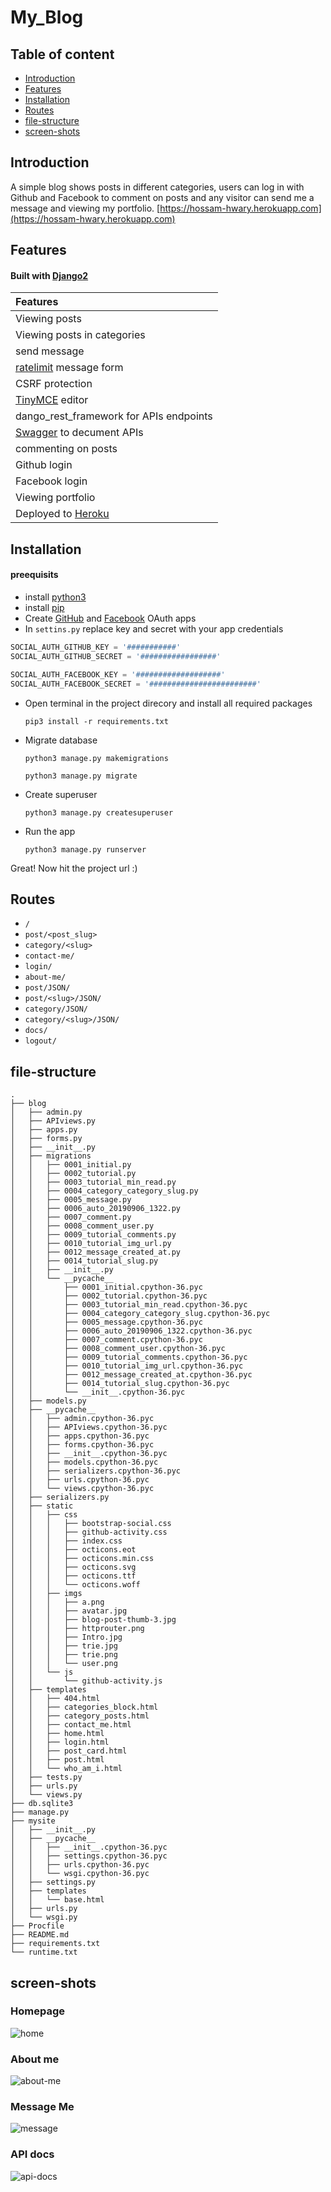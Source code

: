 # My_Blog

## Table of content
- [Introduction](#introduction)
- [Features](#Features)
- [Installation](#Installation)
- [Routes](#Routes)
- [file-structure](#file-structure)
- [screen-shots](#screen-shots)

## Introduction
  A simple blog shows posts in different categories, users can log in with Github and Facebook to comment 
  on posts and any visitor can send me a message and viewing my portfolio.
  [https://hossam-hwary.herokuapp.com](https://hossam-hwary.herokuapp.com)
## Features
#### Built with [Django2](https://docs.djangoproject.com/en/2.2/releases/2.0/)
| Features  |
| :------------ |
| Viewing posts |
| Viewing posts in categories |
| send message |
| [ratelimit](https://django-ratelimit.readthedocs.io/en/stable/) message form |
| CSRF protection |
| [TinyMCE](https://django-tinymce.readthedocs.io/en/latest/) editor|
| dango_rest_framework for APIs endpoints |
| [Swagger](https://django-rest-swagger.readthedocs.io/en/latest/) to decument APIs |
| commenting on posts |
| Github login |
| Facebook login |
| Viewing portfolio |
| Deployed to [Heroku](https://dashboard.heroku.com/) |


## Installation
#### preequisits
- install [python3](https://www.python.org/download/releases/3.0/) 
- install [pip](https://itsfoss.com/install-pip-ubuntu/)
- Create [GitHub](https://github.com/settings/developers) and [Facebook](https://developers.facebook.com/) OAuth apps
- In ```settins.py``` replace key and secret with your app credentials
``` python
SOCIAL_AUTH_GITHUB_KEY = '###########'
SOCIAL_AUTH_GITHUB_SECRET = '#################'

SOCIAL_AUTH_FACEBOOK_KEY = '###################'
SOCIAL_AUTH_FACEBOOK_SECRET = '########################'

```

- Open terminal in the project direcory and install all required packages
   ```shell
   pip3 install -r requirements.txt
   ```
- Migrate database
  ```shell
  python3 manage.py makemigrations

  python3 manage.py migrate
  ```
- Create superuser
  ```shell
  python3 manage.py createsuperuser
  ```
- Run the app
  ```shell
  python3 manage.py runserver
  ```
Great! Now hit the project url :)


## Routes
- ```/```
- ```post/<post_slug>```
- ```category/<slug>```
- ```contact-me/```
- ```login/```
- ```about-me/```
- ```post/JSON/```
- ```post/<slug>/JSON/```
- ```category/JSON/```
- ```category/<slug>/JSON/```
- ```docs/```
- ```logout/```

## file-structure
```shell
.
├── blog
│   ├── admin.py
│   ├── APIviews.py
│   ├── apps.py
│   ├── forms.py
│   ├── __init__.py
│   ├── migrations
│   │   ├── 0001_initial.py
│   │   ├── 0002_tutorial.py
│   │   ├── 0003_tutorial_min_read.py
│   │   ├── 0004_category_category_slug.py
│   │   ├── 0005_message.py
│   │   ├── 0006_auto_20190906_1322.py
│   │   ├── 0007_comment.py
│   │   ├── 0008_comment_user.py
│   │   ├── 0009_tutorial_comments.py
│   │   ├── 0010_tutorial_img_url.py
│   │   ├── 0012_message_created_at.py
│   │   ├── 0014_tutorial_slug.py
│   │   ├── __init__.py
│   │   └── __pycache__
│   │       ├── 0001_initial.cpython-36.pyc
│   │       ├── 0002_tutorial.cpython-36.pyc
│   │       ├── 0003_tutorial_min_read.cpython-36.pyc
│   │       ├── 0004_category_category_slug.cpython-36.pyc
│   │       ├── 0005_message.cpython-36.pyc
│   │       ├── 0006_auto_20190906_1322.cpython-36.pyc
│   │       ├── 0007_comment.cpython-36.pyc
│   │       ├── 0008_comment_user.cpython-36.pyc
│   │       ├── 0009_tutorial_comments.cpython-36.pyc
│   │       ├── 0010_tutorial_img_url.cpython-36.pyc
│   │       ├── 0012_message_created_at.cpython-36.pyc
│   │       ├── 0014_tutorial_slug.cpython-36.pyc
│   │       └── __init__.cpython-36.pyc
│   ├── models.py
│   ├── __pycache__
│   │   ├── admin.cpython-36.pyc
│   │   ├── APIviews.cpython-36.pyc
│   │   ├── apps.cpython-36.pyc
│   │   ├── forms.cpython-36.pyc
│   │   ├── __init__.cpython-36.pyc
│   │   ├── models.cpython-36.pyc
│   │   ├── serializers.cpython-36.pyc
│   │   ├── urls.cpython-36.pyc
│   │   └── views.cpython-36.pyc
│   ├── serializers.py
│   ├── static
│   │   ├── css
│   │   │   ├── bootstrap-social.css
│   │   │   ├── github-activity.css
│   │   │   ├── index.css
│   │   │   ├── octicons.eot
│   │   │   ├── octicons.min.css
│   │   │   ├── octicons.svg
│   │   │   ├── octicons.ttf
│   │   │   └── octicons.woff
│   │   ├── imgs
│   │   │   ├── a.png
│   │   │   ├── avatar.jpg
│   │   │   ├── blog-post-thumb-3.jpg
│   │   │   ├── httprouter.png
│   │   │   ├── Intro.jpg
│   │   │   ├── trie.jpg
│   │   │   ├── trie.png
│   │   │   └── user.png
│   │   └── js
│   │       └── github-activity.js
│   ├── templates
│   │   ├── 404.html
│   │   ├── categories_block.html
│   │   ├── category_posts.html
│   │   ├── contact_me.html
│   │   ├── home.html
│   │   ├── login.html
│   │   ├── post_card.html
│   │   ├── post.html
│   │   └── who_am_i.html
│   ├── tests.py
│   ├── urls.py
│   └── views.py
├── db.sqlite3
├── manage.py
├── mysite
│   ├── __init__.py
│   ├── __pycache__
│   │   ├── __init__.cpython-36.pyc
│   │   ├── settings.cpython-36.pyc
│   │   ├── urls.cpython-36.pyc
│   │   └── wsgi.cpython-36.pyc
│   ├── settings.py
│   ├── templates
│   │   └── base.html
│   ├── urls.py
│   └── wsgi.py
├── Procfile
├── README.md
├── requirements.txt
└── runtime.txt

```

## screen-shots
### Homepage
![home](/screenshots/home.png)



### About me
![about-me](/screenshots/about-me.png)



### Message Me
![message](/screenshots/message.png)



### API docs
![api-docs](/screenshots/api-docs.png)
